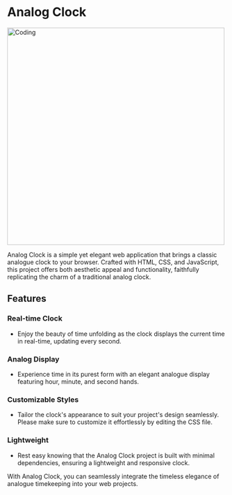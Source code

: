 
# Analog Clock
<img  alt="Coding" width="500" src="https://frontbackend.com/storage/css-clocks-post/css3-working-clock.gif" style="background-color: transparent;">


Analog Clock is a simple yet elegant web application that brings a classic analogue clock to your browser. Crafted with HTML, CSS, and JavaScript, this project offers both aesthetic appeal and functionality, faithfully replicating the charm of a traditional analog clock.
          
## Features

### Real-time Clock
- Enjoy the beauty of time unfolding as the clock displays the current time in real-time, updating every second.

### Analog Display
- Experience time in its purest form with an elegant analogue display featuring hour, minute, and second hands.

### Customizable Styles
- Tailor the clock's appearance to suit your project's design seamlessly. Please make sure to customize it effortlessly by editing the CSS file.

### Lightweight
- Rest easy knowing that the Analog Clock project is built with minimal dependencies, ensuring a lightweight and responsive clock.

With Analog Clock, you can seamlessly integrate the timeless elegance of analogue timekeeping into your web projects.
